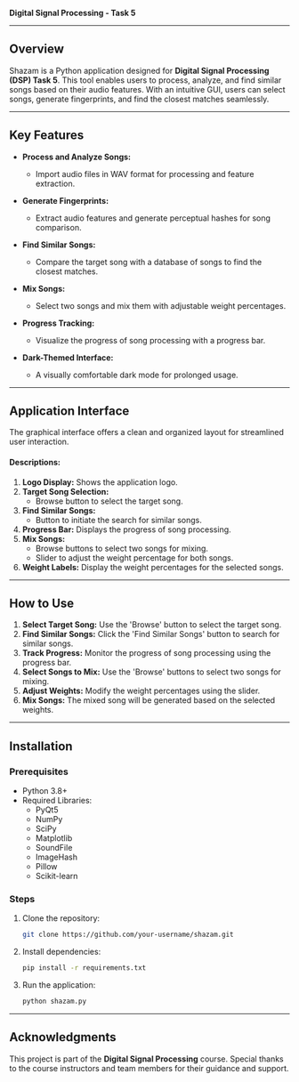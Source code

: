 
**Digital Signal Processing - Task 5**

---

## Overview

Shazam is a Python application designed for **Digital Signal Processing (DSP) Task 5**. This tool enables users to process, analyze, and find similar songs based on their audio features. With an intuitive GUI, users can select songs, generate fingerprints, and find the closest matches seamlessly.

---

## Key Features

- **Process and Analyze Songs:**
  - Import audio files in WAV format for processing and feature extraction.

- **Generate Fingerprints:**
  - Extract audio features and generate perceptual hashes for song comparison.

- **Find Similar Songs:**
  - Compare the target song with a database of songs to find the closest matches.

- **Mix Songs:**
  - Select two songs and mix them with adjustable weight percentages.

- **Progress Tracking:**
  - Visualize the progress of song processing with a progress bar.

- **Dark-Themed Interface:**
  - A visually comfortable dark mode for prolonged usage.

---

## Application Interface

The graphical interface offers a clean and organized layout for streamlined user interaction.

#### Descriptions:
1. **Logo Display:** Shows the application logo.
2. **Target Song Selection:**
   - Browse button to select the target song.
3. **Find Similar Songs:**
   - Button to initiate the search for similar songs.
4. **Progress Bar:** Displays the progress of song processing.
5. **Mix Songs:**
   - Browse buttons to select two songs for mixing.
   - Slider to adjust the weight percentage for both songs.
6. **Weight Labels:** Display the weight percentages for the selected songs.

---

## How to Use

1. **Select Target Song:** Use the 'Browse' button to select the target song.
2. **Find Similar Songs:** Click the 'Find Similar Songs' button to search for similar songs.
3. **Track Progress:** Monitor the progress of song processing using the progress bar.
4. **Select Songs to Mix:** Use the 'Browse' buttons to select two songs for mixing.
5. **Adjust Weights:** Modify the weight percentages using the slider.
6. **Mix Songs:** The mixed song will be generated based on the selected weights.

---

## Installation

### Prerequisites

- Python 3.8+
- Required Libraries:
  - PyQt5
  - NumPy
  - SciPy
  - Matplotlib
  - SoundFile
  - ImageHash
  - Pillow
  - Scikit-learn

### Steps

1. Clone the repository:

   ```bash
   git clone https://github.com/your-username/shazam.git
   ```
2. Install dependencies:
   ```bash
   pip install -r requirements.txt
   ```
3. Run the application:
   ```bash
   python shazam.py
   ```

---

## Acknowledgments

This project is part of the **Digital Signal Processing** course. Special thanks to the course instructors and team members for their guidance and support.
